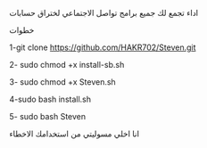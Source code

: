 اداء تجمع لك جميع برامج تواصل الاجتماعي لختراق حسابات 


خطوات


1-git clone https://github.com/HAKR702/Steven.git


2- sudo chmod +x install-sb.sh


3- sudo chmod +x Steven.sh


4-sudo bash install.sh


5- sudo bash Steven


 انا اخلي مسوليتي من استخدامك الاخطاء
